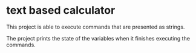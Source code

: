 
# text based calculator

This project is able to execute commands that are presented as strings.

The project prints the state of the variables when it finishes executing the commands.
